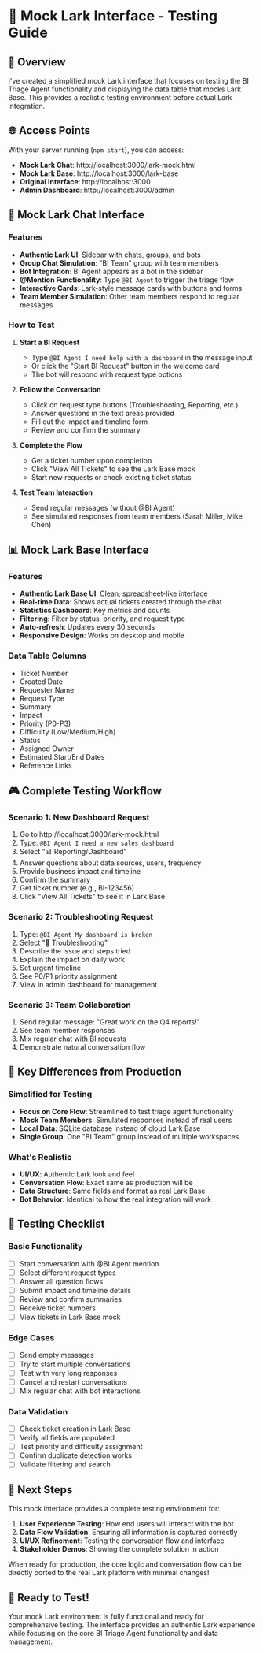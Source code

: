 # 🚀 Mock Lark Interface - Testing Guide

## 🎯 Overview

I've created a simplified mock Lark interface that focuses on testing the BI Triage Agent functionality and displaying the data table that mocks Lark Base. This provides a realistic testing environment before actual Lark integration.

## 🌐 Access Points

With your server running (`npm start`), you can access:

- **Mock Lark Chat**: http://localhost:3000/lark-mock.html
- **Mock Lark Base**: http://localhost:3000/lark-base
- **Original Interface**: http://localhost:3000
- **Admin Dashboard**: http://localhost:3000/admin

## 📱 Mock Lark Chat Interface

### **Features**
- **Authentic Lark UI**: Sidebar with chats, groups, and bots
- **Group Chat Simulation**: "BI Team" group with team members
- **Bot Integration**: BI Agent appears as a bot in the sidebar
- **@Mention Functionality**: Type `@BI Agent` to trigger the triage flow
- **Interactive Cards**: Lark-style message cards with buttons and forms
- **Team Member Simulation**: Other team members respond to regular messages

### **How to Test**

1. **Start a BI Request**
   - Type `@BI Agent I need help with a dashboard` in the message input
   - Or click the "Start BI Request" button in the welcome card
   - The bot will respond with request type options

2. **Follow the Conversation**
   - Click on request type buttons (Troubleshooting, Reporting, etc.)
   - Answer questions in the text areas provided
   - Fill out the impact and timeline form
   - Review and confirm the summary

3. **Complete the Flow**
   - Get a ticket number upon completion
   - Click "View All Tickets" to see the Lark Base mock
   - Start new requests or check existing ticket status

4. **Test Team Interaction**
   - Send regular messages (without @BI Agent)
   - See simulated responses from team members (Sarah Miller, Mike Chen)

## 📊 Mock Lark Base Interface

### **Features**
- **Authentic Lark Base UI**: Clean, spreadsheet-like interface
- **Real-time Data**: Shows actual tickets created through the chat
- **Statistics Dashboard**: Key metrics and counts
- **Filtering**: Filter by status, priority, and request type
- **Auto-refresh**: Updates every 30 seconds
- **Responsive Design**: Works on desktop and mobile

### **Data Table Columns**
- Ticket Number
- Created Date
- Requester Name
- Request Type
- Summary
- Impact
- Priority (P0-P3)
- Difficulty (Low/Medium/High)
- Status
- Assigned Owner
- Estimated Start/End Dates
- Reference Links

## 🎮 Complete Testing Workflow

### **Scenario 1: New Dashboard Request**
1. Go to http://localhost:3000/lark-mock.html
2. Type: `@BI Agent I need a new sales dashboard`
3. Select "📊 Reporting/Dashboard"
4. Answer questions about data sources, users, frequency
5. Provide business impact and timeline
6. Confirm the summary
7. Get ticket number (e.g., BI-123456)
8. Click "View All Tickets" to see it in Lark Base

### **Scenario 2: Troubleshooting Request**
1. Type: `@BI Agent My dashboard is broken`
2. Select "🔧 Troubleshooting"
3. Describe the issue and steps tried
4. Explain the impact on daily work
5. Set urgent timeline
6. See P0/P1 priority assignment
7. View in admin dashboard for management

### **Scenario 3: Team Collaboration**
1. Send regular message: "Great work on the Q4 reports!"
2. See team member responses
3. Mix regular chat with BI requests
4. Demonstrate natural conversation flow

## 🔧 Key Differences from Production

### **Simplified for Testing**
- **Focus on Core Flow**: Streamlined to test triage agent functionality
- **Mock Team Members**: Simulated responses instead of real users
- **Local Data**: SQLite database instead of cloud Lark Base
- **Single Group**: One "BI Team" group instead of multiple workspaces

### **What's Realistic**
- **UI/UX**: Authentic Lark look and feel
- **Conversation Flow**: Exact same as production will be
- **Data Structure**: Same fields and format as real Lark Base
- **Bot Behavior**: Identical to how the real integration will work

## 🎯 Testing Checklist

### **Basic Functionality**
- [ ] Start conversation with @BI Agent mention
- [ ] Select different request types
- [ ] Answer all question flows
- [ ] Submit impact and timeline details
- [ ] Review and confirm summaries
- [ ] Receive ticket numbers
- [ ] View tickets in Lark Base mock

### **Edge Cases**
- [ ] Send empty messages
- [ ] Try to start multiple conversations
- [ ] Test with very long responses
- [ ] Cancel and restart conversations
- [ ] Mix regular chat with bot interactions

### **Data Validation**
- [ ] Check ticket creation in Lark Base
- [ ] Verify all fields are populated
- [ ] Test priority and difficulty assignment
- [ ] Confirm duplicate detection works
- [ ] Validate filtering and search

## 🚀 Next Steps

This mock interface provides a complete testing environment for:

1. **User Experience Testing**: How end users will interact with the bot
2. **Data Flow Validation**: Ensuring all information is captured correctly
3. **UI/UX Refinement**: Testing the conversation flow and interface
4. **Stakeholder Demos**: Showing the complete solution in action

When ready for production, the core logic and conversation flow can be directly ported to the real Lark platform with minimal changes!

## 🎉 Ready to Test!

Your mock Lark environment is fully functional and ready for comprehensive testing. The interface provides an authentic Lark experience while focusing on the core BI Triage Agent functionality and data management.
